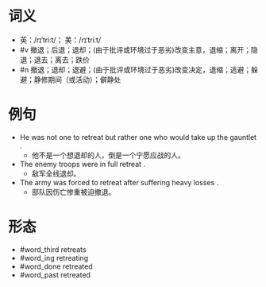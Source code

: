 # 词义
- 英：/rɪˈtriːt/； 美：/rɪˈtriːt/
- #v 撤退；后退；退却；(由于批评或环境过于恶劣)改变主意，退缩；离开；隐退；退去；离去；跌价
- #n 撤退；退却；退避；(由于批评或环境过于恶劣)改变决定，退缩；逃避；躲避；静修期间（或活动）；僻静处
# 例句
- He was not one to retreat but rather one who would take up the gauntlet .
	- 他不是一个想退却的人，倒是一个宁愿应战的人。
- The enemy troops were in full retreat .
	- 敌军全线退却。
- The army was forced to retreat after suffering heavy losses .
	- 部队因伤亡惨重被迫撤退。
# 形态
- #word_third retreats
- #word_ing retreating
- #word_done retreated
- #word_past retreated
